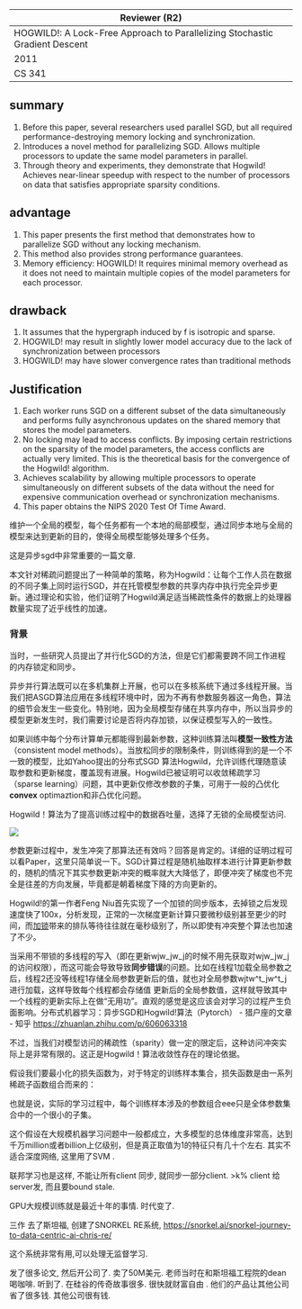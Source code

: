 

| Reviewer **(R2)**                                            |
| ------------------------------------------------------------ |
| HOGWILD!: A Lock-Free Approach to Parallelizing Stochastic Gradient Descent |
| 2011                                                         |
| CS  341                                                      |

## summary

1. Before this paper, several researchers used parallel SGD, but all required performance-destroying memory locking and synchronization.
2. Introduces a novel method for parallelizing SGD. Allows multiple processors to update the same model parameters in parallel.
3. Through theory and experiments, they demonstrate that Hogwild! Achieves near-linear speedup with respect to the number of processors on data that satisfies appropriate sparsity conditions.

## advantage

1. This paper presents the first method that demonstrates how to parallelize SGD without any locking mechanism.
2. This method also provides strong performance guarantees.
3. Memory efficiency: HOGWILD! It requires minimal memory overhead as it does not need to maintain multiple copies of the model parameters for each processor.

## drawback

1. It assumes that the hypergraph induced by f is isotropic and sparse. 
1. HOGWILD! may result in slightly lower model accuracy due to the lack of synchronization between processors
1. HOGWILD! may have slower convergence rates than traditional methods

## Justification

1. Each worker runs SGD on a different subset of the data simultaneously and performs fully asynchronous updates on the shared memory that stores the model parameters.
2. No locking may lead to access conflicts. By imposing certain restrictions on the sparsity of the model parameters, the access conflicts are actually very limited. This is the theoretical basis for the convergence of the Hogwild! algorithm.
3. Achieves scalability by allowing multiple processors to operate simultaneously on different subsets of the data without the need for expensive communication overhead or synchronization mechanisms.
4. This paper obtains the NIPS 2020 Test Of Time Award. 



维护一个全局的模型，每个任务都有一个本地的局部模型，通过同步本地与全局的模型来达到更新的目的，使得全局模型能够处理多个任务。

这是异步sgd中非常重要的一篇文章. 

本文针对稀疏问题提出了一种简单的策略，称为Hogwild：让每个工作人员在数据的不同子集上同时运行SGD，并在托管模型参数的共享内存中执行完全异步更新。通过理论和实验，他们证明了Hogwild满足适当稀疏性条件的数据上的处理器数量实现了近乎线性的加速。

### 背景

当时，一些研究人员提出了并行化SGD的方法，但是它们都需要跨不同工作进程的内存锁定和同步。

异步并行算法既可以在多机集群上开展，也可以在多核系统下通过多线程开展。当我们把ASGD算法应用在多线程环境中时，因为不再有参数服务器这一角色，算法的细节会发生一些变化。特别地，因为全局模型存储在共享内存中，所以当异步的模型更新发生时，我们需要讨论是否将内存加锁，以保证模型写入的一致性。

如果训练中每个分布计算单元都能得到最新参数，这种训练算法叫**模型一致性方法**（consistent model methods）。当放松同步的限制条件，则训练得到的是一个不一致的模型，比如Yahoo提出的分布式SGD 算法Hogwild，允许训练代理随意读取参数和更新梯度，覆盖现有进展。Hogwild已被证明可以收敛稀疏学习（sparse learning）问题，其中更新仅修改参数的子集，可用于一般的凸优化**convex** optimaztion和非凸优化问题。

Hogwild！算法为了提高训练过程中的数据吞吐量，选择了无锁的全局模型访问.



![](https://pic3.zhimg.com/v2-84acd7a9f4d4e90e9860577d24695782_b.jpg)



参数更新过程中，发生冲突了那算法还有效吗？回答是肯定的。详细的证明过程可以看Paper，这里只简单说一下。SGD计算过程是随机抽取样本进行计算更新参数的，随机的情况下其实参数更新冲突的概率就大大降低了，即便冲突了梯度也不完全是往差的方向发展，毕竟都是朝着梯度下降的方向更新的。

Hogwild!的第一作者Feng Niu首先实现了一个加锁的同步版本，去掉锁之后发现速度快了100x，分析发现，正常的一次梯度更新计算只要微秒级别甚至更少的时间，而[加锁](https://www.zhihu.com/search?q=加锁&search_source=Entity&hybrid_search_source=Entity&hybrid_search_extra={"sourceType"%3A"answer"%2C"sourceId"%3A"72373555"})带来的排队等待往往就在毫秒级别了，所以即使有冲突整个算法也加速了不少。

当采用不带锁的多线程的写入（即在更新wjw_jw_j的时候不用先获取对wjw_jw_j的访问权限），而这可能会导致导致**同步错误**的问题。比如在线程1加载全局参数之后，线程2还没等线程1存储全局参数更新后的值，就也对全局参数wjtw^t_jw^t_j进行加载，这样导致每个线程都会存储值  更新后的全局参数值，这样就导致其中一个线程的更新实际上在做“无用功”。直观的感觉是这应该会对学习的过程产生负面影响。分布式机器学习：异步SGD和Hogwild!算法（Pytorch） - 猎户座的文章 - 知乎 https://zhuanlan.zhihu.com/p/606063318

不过，当我们对模型访问的稀疏性（sparity）做一定的限定后，这种访问冲突实际上是非常有限的。这正是Hogwild！算法收敛性存在的理论依据。

假设我们要最小化的损失函数为，对于特定的训练样本集合，损失函数是由一系列稀疏子函数组合而来的：

也就是说，实际的学习过程中，每个训练样本涉及的参数组合eee只是全体参数集合中的一个很小的子集。



这个假设在大规模机器学习问题中一般都成立，大多模型的总体维度非常高，达到千万million或者billion上亿级别，但是真正取值为1的特征只有几十个左右. 其实不适合深度网络, 这里用了SVM . 

联邦学习也是这样, 不能让所有client 同步, 就同步一部分client.  >k% client 给server发, 而且要bound stale.

GPU大规模训练就是最近十年的事情. 时代变了. 









三作 去了斯坦福, 创建了SNORKEL RE系统, https://snorkel.ai/snorkel-journey-to-data-centric-ai-chris-re/

这个系统非常有用,可以处理无监督学习. 

发了很多论文, 然后开公司了. 卖了50M美元. 老师当时在和斯坦福工程院的dean 喝咖啡. 听到了. 在硅谷的传奇故事很多.  很快就财富自由 . 他们的产品让其他公司省了很多钱. 其他公司很有钱. 
